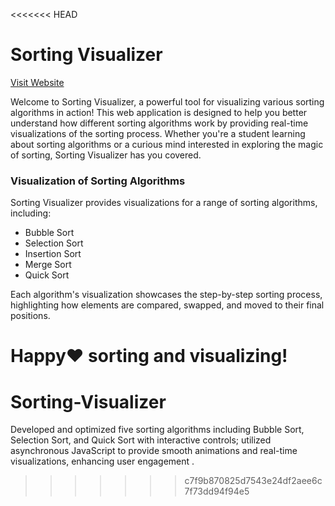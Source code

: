 <<<<<<< HEAD
# Sorting Visualizer
[Visit Website](https://jinx-vi-0.github.io/Sorting-Visualizer/)

Welcome to Sorting Visualizer, a powerful tool for visualizing various sorting algorithms in action! This web application is designed to help you better understand how different sorting algorithms work by providing real-time visualizations of the sorting process. Whether you're a student learning about sorting algorithms or a curious mind interested in exploring the magic of sorting, Sorting Visualizer has you covered.

### Visualization of Sorting Algorithms
Sorting Visualizer provides visualizations for a range of sorting algorithms, including:

- Bubble Sort
- Selection Sort
- Insertion Sort
- Merge Sort
- Quick Sort

Each algorithm's visualization showcases the step-by-step sorting process, highlighting how elements are compared, swapped, and moved to their final positions.

Happy❤️ sorting and visualizing!
=======
# Sorting-Visualizer
Developed and optimized five sorting algorithms including Bubble Sort, Selection Sort, and Quick Sort with interactive controls; utilized asynchronous JavaScript to provide smooth animations and real-time visualizations, enhancing user engagement .
>>>>>>> c7f9b870825d7543e24df2aee6c7f73dd94f94e5
